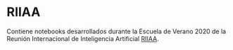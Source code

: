 # RIIAA
Contiene notebooks desarrollados durante la Escuela de Verano 2020 de la Reunión Internacional de Inteligencia Artificial [RIIAA](https://www.google.com/search?q=riiaa+2020&rlz=1C5CHFA_enMX907MX907&oq=rii&aqs=chrome.0.69i59l3j69i57j0j69i60l3.2159j0j7&sourceid=chrome&ie=UTF-8).
